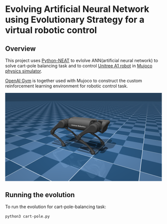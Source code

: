 # Evolving Artificial Neural Network using Evolutionary Strategy for a virtual robotic control
## Overview
This project uses [Python-NEAT](https://github.com/CodeReclaimers/neat-python) to evlolve ANN(artificial neural network) to solve cart-pole balancing task and to control [Unitree A1 robot](https://github.com/deepmind/mujoco_menagerie/tree/main/unitree_a1) in [Mujoco physics simulator](https://github.com/deepmind/mujoco).

[OpenAI Gym](https://www.gymlibrary.dev/) is together used with Mujoco to construct the custom reinforcement learning environment for robotic control task. 

![alt text](gym_examples/envs/assets/a1.png)

## Running the evolution
To run the evolution for cart-pole-balancing task:
```
python3 cart-pole.py
```
